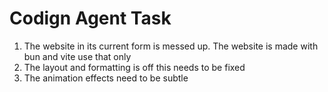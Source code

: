# Codign Agent Task

1. The website in its current form is messed up. The website is made with bun and vite use that only
2. The layout and formatting is off this needs to be fixed
3. The animation effects need to be subtle
